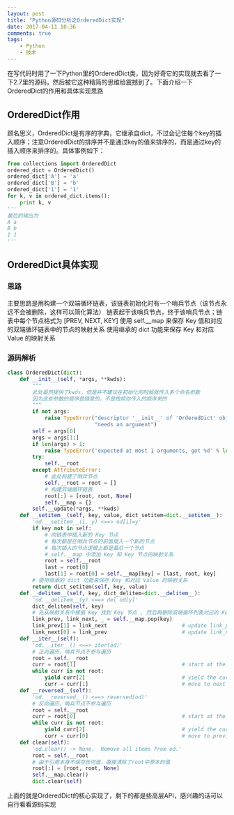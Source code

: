 ```yaml
---
layout: post
title: "Python源码分析之OrderedDict实现"
date: 2017-04-11 10:36
comments: true
tags:
	- Python
	- 技术
---
```


在写代码时用了一下Python里的OrderedDict类，因为好奇它的实现就去看了一下2.7里的源码，然后被它这种精简的思维给震撼到了。下面介绍一下OrderedDict的作用和具体实现思路

<!-- more -->

## OrderedDict作用

顾名思义，OrderedDict是有序的字典，它继承自dict，不过会记住每个key的插入顺序；注意OrderedDict的排序并不是通过key的值来排序的，而是通过key的插入顺序来排序的。具体事例如下：

```python
from collections import OrderedDict
ordered_dict = OrderedDict()
ordered_dict['A'] = 'a'
ordered_dict['B'] = 'b'
ordered_dict['1'] = '1'
for k, v in ordered_dict.items():
    print k, v
'''
最后的输出为
A a
B b
1 1
'''
```

## OrderedDict具体实现
### 思路
主要思路是用构建一个双端循环链表，该链表初始化时有一个哨兵节点（该节点永远不会被删除，这样可以简化算法）
链表起于该哨兵节点，终于该哨兵节点；链表中每个节点格式为 [PREV, NEXT, KEY]
使用 self.__map 来保存 Key 值和对应的双端循环链表中的节点的映射关系
使用继承的 dict 功能来保存 Key 和对应 Value 的映射关系

### 源码解析
```python
class OrderedDict(dict):
    def __init__(self, *args, **kwds):
        """
        此处虽然提供了kwds，但是并不建议在初始化的时候就传入多个命名参数
        因为这些参数的顺序是随意的，不是按照你传入的顺序来的
        """
        if not args:
            raise TypeError("descriptor '__init__' of 'OrderedDict' object "
                            "needs an argument")
        self = args[0]
        args = args[1:]
        if len(args) > 1:
            raise TypeError('expected at most 1 arguments, got %d' % len(args))
        try:
            self.__root
        except AttributeError:
            # 此处构建了哨兵节点
            self.__root = root = []
            # 构建双端循环链表
            root[:] = [root, root, None]
            self.__map = {}
        self.__update(*args, **kwds)
    def __setitem__(self, key, value, dict_setitem=dict.__setitem__):
        'od.__setitem__(i, y) <==> od[i]=y'
        if key not in self:
            # 向链表中插入新的 Key 节点
            # 每次都是在哨兵节点的前面插入一个新的节点
            # 每次插入的节点逻辑上都是最后一个节点
            # self.__map 中添加 Key 和 Key 节点的映射关系
            root = self.__root
            last = root[0]
            last[1] = root[0] = self.__map[key] = [last, root, key]
        # 使用继承的 dict 功能来保存 Key 和对应 Value 的映射关系
        return dict_setitem(self, key, value)
    def __delitem__(self, key, dict_delitem=dict.__delitem__):
        'od.__delitem__(y) <==> del od[y]'
        dict_delitem(self, key)
        # 先从映射关系中根据 Key 找到 Key 节点 , 然后再删除双端循环列表对应的 Key 节点
        link_prev, link_next, _ = self.__map.pop(key)
        link_prev[1] = link_next                        # update link_prev[NEXT]
        link_next[0] = link_prev                        # update link_next[PREV]
    def __iter__(self):
        'od.__iter__() <==> iter(od)'
        # 正向遍历，哨兵节点不参与遍历
        root = self.__root
        curr = root[1]                                  # start at the first node
        while curr is not root:
            yield curr[2]                               # yield the curr[KEY]
            curr = curr[1]                              # move to next node
    def __reversed__(self):
        'od.__reversed__() <==> reversed(od)'
        # 反向遍历，哨兵节点不参与遍历
        root = self.__root
        curr = root[0]                                  # start at the last node
        while curr is not root:
            yield curr[2]                               # yield the curr[KEY]
            curr = curr[0]                              # move to previous node
    def clear(self):
        'od.clear() -> None.  Remove all items from od.'
        root = self.__root
        # 由于引用本身不保存任何值，直接清除了root中原本的值
        root[:] = [root, root, None]
        self.__map.clear()
        dict.clear(self)
```
上面的就是OrderedDict的核心实现了，剩下的都是些高层API，感兴趣的话可以自行看看源码实现